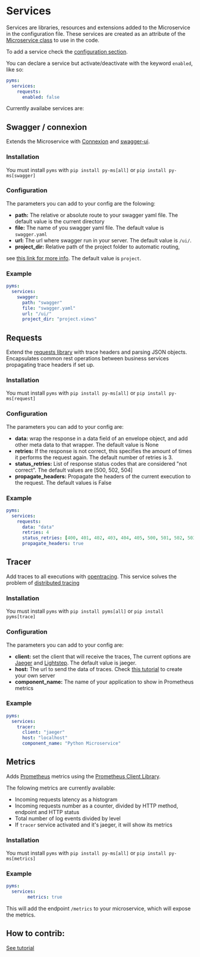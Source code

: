 # Services

Services are libraries, resources and extensions added to the Microservice in the configuration file.
These services are created as an attribute of the [Microservice class](ms_class.md) to use in the code.

To add a service check the [configuration section](configuration.md).

You can declare a service but activate/deactivate with the keyword `enabled`, like so:

```yaml
pyms:
  services:
    requests:
      enabled: false
```

Currently availabe services are:

## Swagger / connexion

Extends the Microservice with [Connexion](https://github.com/zalando/connexion) and [swagger-ui](https://github.com/sveint/flask-swagger-ui).

### Installation

You must install `pyms` with `pip install py-ms[all]` or `pip install py-ms[swagger]`

### Configuration

The parameters you can add to your config are the folowing:

* **path:** The relative or absolute route to your swagger yaml file. The default value is the current directory
* **file:** The name of you swagger yaml file. The default value is `swagger.yaml`
* **url:** The url where swagger run in your server. The default value is `/ui/`.
* **project_dir:** Relative path of the project folder to automatic routing, 

see [this link for more info](https://github.com/zalando/connexion#automatic-routing). The default value is `project`.

### Example

```yaml
pyms:
  services:
    swagger:
      path: "swagger"
      file: "swagger.yaml"
      url: "/ui/"
      project_dir: "project.views"
```

## Requests

Extend the [requests library](http://docs.python-requests.org/en/master/) with trace headers and parsing JSON objects.
Encapsulates common rest operations between business services propagating trace headers if set up.

### Installation

You must install `pyms` with `pip install py-ms[all]` or `pip install py-ms[request]`

### Configuration

The parameters you can add to your config are:

* **data:** wrap the response in a data field of an envelope object, and add other meta data to that wrapper. The default value is None
* **retries:** If the response is not correct, this specifies the amount of times it performs the request again. The default number of retries is 3.
* **status_retries:** List of response status codes that are considered "not correct". The default values are [500, 502, 504]
* **propagate_headers:** Propagate the headers of the current execution to the request. The default values is False

### Example

```yaml
pyms:
  services:
    requests:
      data: "data"
      retries: 4
      status_retries: [400, 401, 402, 403, 404, 405, 500, 501, 502, 503]
      propagate_headers: true
```

## Tracer

Add traces to all executions with [opentracing](https://github.com/opentracing-contrib/python-flask). This service
solves the problem of [distributed tracing](https://microservices.io/patterns/observability/distributed-tracing.html)

### Installation

You must install `pyms` with `pip install pyms[all]` or `pip install pyms[trace]`

### Configuration

The parameters you can add to your config are:

* **client:** set the client that will receive the traces, The current options are [Jaeger](https://github.com/jaegertracing/jaeger-client-python) and [Lightstep](https://github.com/lightstep/lightstep-tracer-python). The default value is jaeger.
* **host:** The url to send the data of traces. Check [this tutorial](https://opentracing.io/guides/python/quickstart/) to create your own server
* **component_name:** The name of your application to show in Prometheus metrics

### Example

```yaml
pyms:
  services:
    tracer:
      client: "jaeger"
      host: "localhost"
      component_name: "Python Microservice"
```

## Metrics
Adds [Prometheus](https://prometheus.io/) metrics using the [Prometheus Client
Library](https://github.com/prometheus/client_python).

The folowing metrics are currently available:

- Incoming requests latency as a histogram
- Incoming requests number as a counter, divided by HTTP method, endpoint and
  HTTP status
- Total number of log events divided by level
- If `tracer` service activated and it's jaeger, it will show its metrics

### Installation

You must install `pyms` with `pip install py-ms[all]` or `pip install py-ms[metrics]`

### Example

```yaml
pyms:
  services:
		metrics: true
```

This will add the endpoint `/metrics` to your microservice, which will expose
the metrics.

## How to contrib: 

[See tutorial](tutorial_create_services.md)